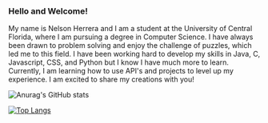 
### Hello and Welcome! 
 My name is Nelson Herrera and I am a student at the University of Central Florida, where I am pursuing a degree in Computer Science. I have always been drawn to problem solving and enjoy the challenge of puzzles, which led me to this field. I have been working hard to develop my skills in Java, C, Javascript, CSS, and Python but I know I have much more to learn. Currently, I am learning how to use API's and projects to level up my experience. I am excited to share my creations with you!


![Anurag's GitHub stats](https://github-readme-stats.vercel.app/api?username=NlsnBoa&show_icons=true&theme=transparent&hide=contribs,issues)

[![Top Langs](https://github-readme-stats.vercel.app/api/top-langs/?username=NlsnBoa&layout=compact&theme=transparent)](https://github.com/anuraghazra/github-readme-stats)
